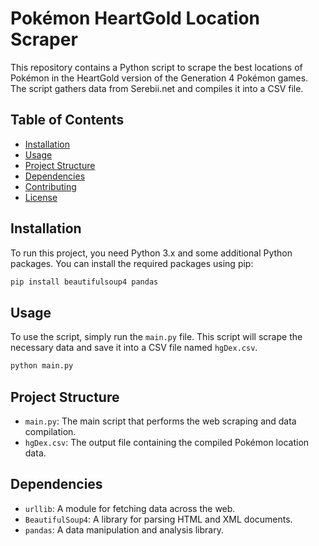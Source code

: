 # Pokémon HeartGold Location Scraper

This repository contains a Python script to scrape the best locations of Pokémon in the HeartGold version of the Generation 4 Pokémon games. The script gathers data from Serebii.net and compiles it into a CSV file.

## Table of Contents
- [Installation](#installation)
- [Usage](#usage)
- [Project Structure](#project-structure)
- [Dependencies](#dependencies)
- [Contributing](#contributing)
- [License](#license)

## Installation

To run this project, you need Python 3.x and some additional Python packages. You can install the required packages using pip:

```bash
pip install beautifulsoup4 pandas
```

## Usage

To use the script, simply run the `main.py` file. This script will scrape the necessary data and save it into a CSV file named `hgDex.csv`.

```bash
python main.py
```

## Project Structure

- `main.py`: The main script that performs the web scraping and data compilation.
- `hgDex.csv`: The output file containing the compiled Pokémon location data.

## Dependencies

- `urllib`: A module for fetching data across the web.
- `BeautifulSoup4`: A library for parsing HTML and XML documents.
- `pandas`: A data manipulation and analysis library.